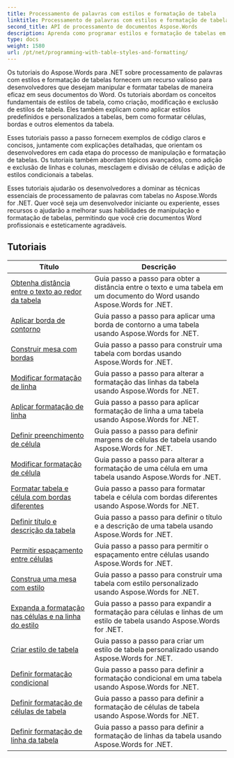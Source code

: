 ```yaml
---
title: Processamento de palavras com estilos e formatação de tabela
linktitle: Processamento de palavras com estilos e formatação de tabela
second_title: API de processamento de documentos Aspose.Words
description: Aprenda como programar estilos e formatação de tabelas em Aspose.Words for .NET. Aprenda como aplicar estilos predefinidos, personalizar formatação de células, bordas e muito mais com tutoriais passo a passo e exemplos de código em C#.
type: docs
weight: 1580
url: /pt/net/programming-with-table-styles-and-formatting/
---
```

Os tutoriais do Aspose.Words para .NET sobre processamento de palavras com estilos e formatação de tabelas fornecem um recurso valioso para desenvolvedores que desejam manipular e formatar tabelas de maneira eficaz em seus documentos do Word. Os tutoriais abordam os conceitos fundamentais de estilos de tabela, como criação, modificação e exclusão de estilos de tabela. Eles também explicam como aplicar estilos predefinidos e personalizados a tabelas, bem como formatar células, bordas e outros elementos da tabela.

Esses tutoriais passo a passo fornecem exemplos de código claros e concisos, juntamente com explicações detalhadas, que orientam os desenvolvedores em cada etapa do processo de manipulação e formatação de tabelas. Os tutoriais também abordam tópicos avançados, como adição e exclusão de linhas e colunas, mesclagem e divisão de células e adição de estilos condicionais a tabelas.

Esses tutoriais ajudarão os desenvolvedores a dominar as técnicas essenciais de processamento de palavras com tabelas no Aspose.Words for .NET. Quer você seja um desenvolvedor iniciante ou experiente, esses recursos o ajudarão a melhorar suas habilidades de manipulação e formatação de tabelas, permitindo que você crie documentos Word profissionais e esteticamente agradáveis.

 ## Tutoriais
| Título | Descrição |
| --- | --- |
| [Obtenha distância entre o texto ao redor da tabela](./get-distance-between-table-surrounding-text/) | Guia passo a passo para obter a distância entre o texto e uma tabela em um documento do Word usando Aspose.Words for .NET. |
| [Aplicar borda de contorno](./apply-outline-border/) | Guia passo a passo para aplicar uma borda de contorno a uma tabela usando Aspose.Words for .NET. |
| [Construir mesa com bordas](./build-table-with-borders/) | Guia passo a passo para construir uma tabela com bordas usando Aspose.Words for .NET. |
| [Modificar formatação de linha](./modify-row-formatting/) | Guia passo a passo para alterar a formatação das linhas da tabela usando Aspose.Words for .NET. |
| [Aplicar formatação de linha](./apply-row-formatting/) | Guia passo a passo para aplicar formatação de linha a uma tabela usando Aspose.Words for .NET. |
| [Definir preenchimento de célula](./set-cell-padding/) | Guia passo a passo para definir margens de células de tabela usando Aspose.Words for .NET. |
| [Modificar formatação de célula](./modify-cell-formatting/) | Guia passo a passo para alterar a formatação de uma célula em uma tabela usando Aspose.Words for .NET. |
| [Formatar tabela e célula com bordas diferentes](./format-table-and-cell-with-different-borders/) | Guia passo a passo para formatar tabela e célula com bordas diferentes usando Aspose.Words for .NET. |
| [Definir título e descrição da tabela](./set-table-title-and-description/) | Guia passo a passo para definir o título e a descrição de uma tabela usando Aspose.Words for .NET. |
| [Permitir espaçamento entre células](./allow-cell-spacing/) | Guia passo a passo para permitir o espaçamento entre células usando Aspose.Words for .NET. |
| [Construa uma mesa com estilo](./build-table-with-style/) | Guia passo a passo para construir uma tabela com estilo personalizado usando Aspose.Words for .NET. |
| [Expanda a formatação nas células e na linha do estilo](./expand-formatting-on-cells-and-row-from-style/) | Guia passo a passo para expandir a formatação para células e linhas de um estilo de tabela usando Aspose.Words for .NET. |
| [Criar estilo de tabela](./create-table-style/) | Guia passo a passo para criar um estilo de tabela personalizado usando Aspose.Words for .NET. |
| [Definir formatação condicional](./define-conditional-formatting/) | Guia passo a passo para definir a formatação condicional em uma tabela usando Aspose.Words for .NET. |
| [Definir formatação de células de tabela](./set-table-cell-formatting/) | Guia passo a passo para definir a formatação de células de tabela usando Aspose.Words for .NET. |
| [Definir formatação de linha da tabela](./set-table-row-formatting/) | Guia passo a passo para definir a formatação de linhas da tabela usando Aspose.Words for .NET. |